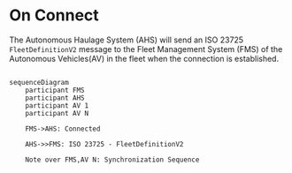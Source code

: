 # On Connect
The Autonomous Haulage System (AHS) will send an ISO 23725 `FleetDefinitionV2` message to the Fleet Management System (FMS) of the Autonomous Vehicles(AV) in the fleet when the connection is established.

```mermaid

sequenceDiagram
    participant FMS
    participant AHS
    participant AV 1
    participant AV N

    FMS->AHS: Connected

    AHS->>FMS: ISO 23725 - FleetDefinitionV2

    Note over FMS,AV N: Synchronization Sequence

```
